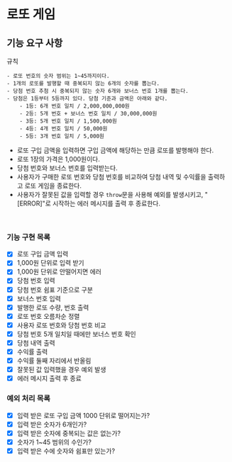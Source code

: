 # 로또 게임

## 기능 요구 사항

규칙

```
- 로또 번호의 숫자 범위는 1~45까지이다.
- 1개의 로또를 발행할 때 중복되지 않는 6개의 숫자를 뽑는다.
- 당첨 번호 추첨 시 중복되지 않는 숫자 6개와 보너스 번호 1개를 뽑는다.
- 당첨은 1등부터 5등까지 있다. 당첨 기준과 금액은 아래와 같다.
    - 1등: 6개 번호 일치 / 2,000,000,000원
    - 2등: 5개 번호 + 보너스 번호 일치 / 30,000,000원
    - 3등: 5개 번호 일치 / 1,500,000원
    - 4등: 4개 번호 일치 / 50,000원
    - 5등: 3개 번호 일치 / 5,000원
```

- 로또 구입 금액을 입력하면 구입 금액에 해당하는 만큼 로또를 발행해야 한다.
- 로또 1장의 가격은 1,000원이다.
- 당첨 번호와 보너스 번호를 입력받는다.
- 사용자가 구매한 로또 번호와 당첨 번호를 비교하여 당첨 내역 및 수익률을 출력하고 로또 게임을 종료한다.
- 사용자가 잘못된 값을 입력할 경우 `throw`문을 사용해 예외를 발생시키고, "[ERROR]"로 시작하는 에러 메시지를 출력 후 종료한다.

<br>

### 기능 구현 목록

- [x] 로또 구입 금액 입력
- [x] 1,000원 단위로 입력 받기
- [x] 1,000원 단위로 안떨어지면 에러
- [x] 당첨 번호 입력
- [x] 당첨 번호 쉼표 기준으로 구분
- [x] 보너스 번호 입력
- [x] 발행한 로또 수량, 번호 출력
- [x] 로또 번호 오름차순 정렬
- [x] 사용자 로또 번호와 당첨 번호 비교
- [x] 당첨 번호 5개 일치일 때에만 보너스 번호 확인
- [x] 당첨 내역 출력
- [x] 수익률 출력
- [x] 수익률 둘째 자리에서 반올림
- [x] 잘못된 값 입력했을 경우 예외 발생
- [x] 에러 메시지 출력 후 종료

### 예외 처리 목록

- [x] 입력 받은 로또 구입 금액 1000 단위로 떨어지는가?
- [x] 입력 받은 숫자가 6개인가?
- [x] 입력 받은 숫자에 중복되는 값은 없는가?
- [x] 숫자가 1~45 범위의 수인가?
- [x] 입력 받은 수에 숫자와 쉼표만 있는가?
